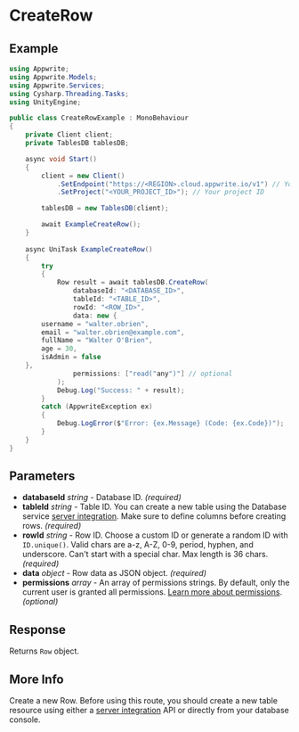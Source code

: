 # CreateRow

## Example

```csharp
using Appwrite;
using Appwrite.Models;
using Appwrite.Services;
using Cysharp.Threading.Tasks;
using UnityEngine;

public class CreateRowExample : MonoBehaviour
{
    private Client client;
    private TablesDB tablesDB;

    async void Start()
    {
        client = new Client()
            .SetEndpoint("https://<REGION>.cloud.appwrite.io/v1") // Your API Endpoint
            .SetProject("<YOUR_PROJECT_ID>"); // Your project ID

        tablesDB = new TablesDB(client);

        await ExampleCreateRow();
    }
    
    async UniTask ExampleCreateRow()
    {
        try
        {
            Row result = await tablesDB.CreateRow(
                databaseId: "<DATABASE_ID>",
                tableId: "<TABLE_ID>",
                rowId: "<ROW_ID>",
                data: new {
        username = "walter.obrien",
        email = "walter.obrien@example.com",
        fullName = "Walter O'Brien",
        age = 30,
        isAdmin = false
    },
                permissions: ["read("any")"] // optional
            );
            Debug.Log("Success: " + result);
        }
        catch (AppwriteException ex)
        {
            Debug.LogError($"Error: {ex.Message} (Code: {ex.Code})");
        }
    }
}
```

## Parameters

- **databaseId** *string* - Database ID. *(required)* 
- **tableId** *string* - Table ID. You can create a new table using the Database service [server integration](https://appwrite.io/docs/server/tablesdb#tablesDBCreate). Make sure to define columns before creating rows. *(required)* 
- **rowId** *string* - Row ID. Choose a custom ID or generate a random ID with `ID.unique()`. Valid chars are a-z, A-Z, 0-9, period, hyphen, and underscore. Can&#039;t start with a special char. Max length is 36 chars. *(required)* 
- **data** *object* - Row data as JSON object. *(required)* 
- **permissions** *array* - An array of permissions strings. By default, only the current user is granted all permissions. [Learn more about permissions](https://appwrite.io/docs/permissions). *(optional)*

## Response

Returns `Row` object.
## More Info

Create a new Row. Before using this route, you should create a new table resource using either a [server integration](https://appwrite.io/docs/server/tablesdb#tablesDBCreateTable) API or directly from your database console.
